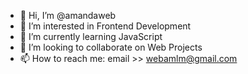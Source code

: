 - 👋 Hi, I’m @amandaweb
- 👀 I’m interested in Frontend Development
- 🌱 I’m currently learning JavaScript
- 💞️ I’m looking to collaborate on Web Projects 
- 📫 How to reach me: email >> webamlm@gmail.com

<!---
amandaweb/amandaweb is a ✨ special ✨ repository because its `README.md` (this file) appears on your GitHub profile.
You can click the Preview link to take a look at your changes.
--->
